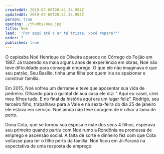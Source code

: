 ```yaml
---
createdAt: 2019-07-06T20:41:34.954Z
updatedAt: 2019-07-06T20:41:34.954Z
person: true
opening: ./thumbs/noe.jpg
title: Noé
lead: '"Por aqui até o ar tá triste, você repara?"'
order: 2
published: true
---
```

O capixaba Noé Henrique de Oliveira aparece no Córrego do Feijão em 1987. Já trazendo na mala alguns anos de experiência em obras, Noé não teve dificuldade para conseguir emprego. O que ele não imaginava é que seu patrão, Seu Basílio, tinha uma filha por quem  iria se apaixonar e construir família. 

Em 2015, Noé sofreu um derrame e teve que aposentar sua vida de pedreiro.
Olhando para o quintal de sua casa ele diz: “ Aqui eu casei, criei meu filhos tudo. E no final da história aqui era um lugar feliz”. Rodrigo, seu terceiro filho, trabalhava para a Vale e na sexta-feira do dia 25 de janeiro ele estava em serviço. Noé ainda não teve coragem de ir olhar a lama de perto.

<div class="video" title="Título descritivo do vídeo para acessibilidade" data-video="GkOQsx11G-w"></div>

Dona Cota, que se tornou sua esposa e mãe dos seus 4 filhos, esperava seu primeiro quando partiu com Noé rumo a Rondônia na promessa de emprego e ascensão social. A falta de sorte e dinheiro fez com que Cota voltasse para ter o filho perto da família. Noé ficou em Ji-Paraná na expectativa de uma resposta de emprego:

<div class="video" data-size="small" title="Título descritivo do vídeo para acessibilidade" data-video="abzpkmbIGSE"></div>
